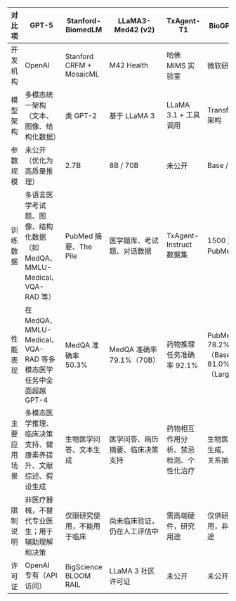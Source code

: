 | 对比项         | GPT-5          | Stanford-BiomedLM           | LLaMA3-Med42 (v2)         | TxAgent-T1                  | BioGPT 系列                   | BioMistral-7B                |
|---------------|------------|-----------------|---------------------------|-----------------------------|-------------------------------|------------------------------|
| 开发机构       | OpenAI                     | Stanford CRFM + MosaicML    | M42 Health                | 哈佛 MIMS 实验室            | 微软研究院                    | 法国学术与医疗机构合作        |
| 模型架构       | 多模态统一架构（文本、图像、结构化数据） | 类 GPT-2                    | 基于 LLaMA 3              | LLaMA 3.1 + 工具调用         | Transformer 架构              | 基于 Mistral                 |
| 参数规模       | 未公开（优化为高质量推理） | 2.7B                        | 8B / 70B                  | 未公开                      | Base / Large                  | 7B                           |
| 训练数据       | 多语言医学考试题、图像、结构化数据（如 MedQA、MMLU-Medical、VQA-RAD 等）  | PubMed 摘要、The Pile       | 医学题库、考试题、对话数据 | TxAgent-Instruct 数据集      | 1500 万篇 PubMed 摘要         | PubMed Central 开放获取数据   |
| 性能表现       | 在 MedQA、MMLU-Medical、VQA-RAD 等多模态医学任务中全面超越 GPT-4   | MedQA 准确率 50.3%           | MedQA 准确率 79.1%（70B）  | 药物推理任务准确率 92.1%     | PubMedQA：78.2%（Base），81.0%（Large） | 10 个医学问答基准上表现优异   |
| 主要应用场景   | 多模态医学推理、临床决策支持、健康素养提升、文献综述、假设生成   | 生物医学问答、文本生成       | 医学问答、病历摘要、临床决策支持 | 药物相互作用分析、禁忌检测、个性化治疗 | 生物医学文本生成、问答、关系抽取 | 医学问答、多语言生物医学 NLP  |
| 限制说明       | 非医疗器械，不替代专业医生；用于辅助理解和决策   | 仅限研究使用，不能用于临床   | 尚未临床验证，仍在人工评估中 | 需高端硬件，研究用途          | 仅供研究使用，非临床用途       | 仅限研究使用，尚未临床验证    |
| 许可证         | OpenAI 专有（API 访问）  | BigScience BLOOM RAIL       | LLaMA 3 社区许可证         | 未公开                       | 未公开                        | 未公开                       |